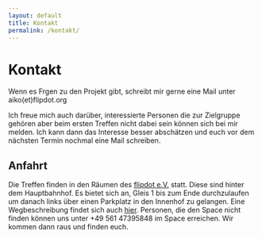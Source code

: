 ```yaml
---
layout: default
title: Kontakt
permalink: /kontakt/
---
```


# Kontakt

Wenn es Frgen zu den Projekt gibt, schreibt mir gerne eine Mail unter aiko(et)flipdot.org

Ich freue mich auch darüber, interessierte Personen die zur Zielgruppe gehören aber beim ersten Treffen nicht dabei sein
können sich bei mir melden. Ich kann dann das Interesse besser abschätzen und euch vor dem nächsten Termin nochmal eine Mail schreiben.


## Anfahrt 

Die Treffen finden in den Räumen des [flipdot e.V.](https://flipdot.org/) statt. Diese sind hinter dem Hauptbahnhof. 
Es bietet sich an, Gleis 1 bis zum Ende durchzulaufen um danach links über einen Parkplatz in den Innenhof zu gelangen. 
Eine Wegbeschreibung findet sich auch [hier](https://flipdot.org//wiki/Kontakt).
Personen, die den Space nicht finden können uns unter +49 561 47395848 im Space erreichen. 
Wir kommen dann raus und finden euch.

